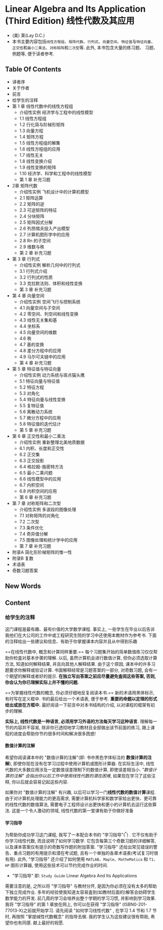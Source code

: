 # Linear Algebra and Its Application (Third Edition) 线性代数及其应用
- (美) 莱(Lay D.C.)
- 本书主要内容包括`线性方程组`、`矩阵代数`、`行列式`、`向量空间`、`特征值`与`特征向量`、
  `正交性`和`最小二乘法`、`对称矩阵`和`二次型`等. 此外, 本书包含大量的练习题、
  习题、例题等, 便于读者参考. 

## Table Of Contents
- 译者序
- 关于作者
- 前言
- 给学生的注释
- 第 1 章 线性代数中的线性方程组
    + 介绍性实例 经济学与工程中的线性模型
    + 1.1 线性方程组
    + 1.2 行化简与阶梯形矩阵
    + 1.3 向量方程
    + 1.4 矩阵方程
    + 1.5 线性方程组的解集
    + 1.6 线性方程组的应用
    + 1.7 线性无关
    + 1.8 线性变换介绍
    + 1.9 线性变换的矩阵
    + 1.10 经济学、科学和工程中的线性模型
    + 第 1 章 补充习题
- 2章 矩阵代数
    + 介绍性实例 飞机设计中的计算机模型
    + 2.1 矩阵运算
    + 2.2 矩阵的逆
    + 2.3 可逆矩阵的特征
    + 2.4 分块矩阵
    + 2.5 矩阵因式分解
    + 2.6 列昂惕夫投入产出模型
    + 2.7 计算机图形学中的应用
    + 2.8 Rn 的子空间
    + 2.9 维数与秩
    + 第 2 章 补充习题
- 第 3 章 行列式
    + 介绍性实例 解析几何中的行列式
    + 3.1 行列式介绍
    + 3.2 行列式的性质
    + 3.3 克拉默法则、体积和线性变换
    + 第 3 章 补充习题
- 第 4 章 向量空间
    + 介绍性实例 空间飞行与控制系统
    + 4.1 向量空间与子空间
    + 4.2 零空间、列空间和线性变换
    + 4.3 线性无关集和基
    + 4.4 坐标系
    + 4.5 向量空间的维数
    + 4.6 秩
    + 4.7 基的变换
    + 4.8 差分方程中的应用
    + 4.9 马尔可夫链中的应用
    + 第 4 章 补充习题
- 第 5 章 特征值与特征向量
    + 介绍性实例 动力系统与斑点猫头鹰
    + 5.1 特征向量与特征值
    + 5.2 特征方程
    + 5.3 对角化
    + 5.4 特征向量与线性变换
    + 5.5 复特征值
    + 5.6 离散动力系统
    + 5.7 微分方程中的应用
    + 5.8 特征值的迭代估计
    + 第 5 章 补充习题
- 第 6 章 正交性和最小二乘法
    + 介绍性实例 重新整理北美地质数据
    + 6.1 内积、长度和正交性
    + 6.2 正交集
    + 6.3 正交投影
    + 6.4 格拉姆-施密特方法
    + 6.5 最小二乘问题
    + 6.6 线性模型中的应用
    + 6.7 内积空间
    + 6.8 内积空间的应用
    + 第 6 章 补充习题
- 第 7 章 对称矩阵和二次型
    + 介绍性实例 多波段的图像处理
    + 7.1 对称矩阵的对角化
    + 7.2 二次型
    + 7.3 条件优化
    + 7.4 奇异值分解
    + 7.5 图像处理和统计学中的应用
    + 第 7 章 补充习题
- 附录A 简化形阶梯矩阵的惟一性
- 附录B 复数
- 术语表
- 奇数习题答案


## New Words



## Content
### 给学生的注释
这门课程是最有趣、最有价值的大学数学课程. 事实上, 一些学生在毕业以后告诉我他们在大公司的工作中或工程研究生院的学习中还使用本教材作为参考书. 下面的注释给出一些建议和信息、有助于你掌握课本内容并且从中得到乐趣

==在线性代数中, 概念和计算同样重要.== 每个习题集开始的简单数值练习仅仅帮助你检査对基本步骤的理解. 以后, 虽然计算机会进行数值计算, 但你必须选取计算方法, 知道如何解释结果, 并且向其他人解释结果. 由于这个原因, 课本中的许多习题要求你解释或验证计算. 书面解释经常是习题答案的一部分, 对奇数习题, 会有一个期望的解释或者好的提示. **在独立写出答案之前应尽量避免査阅这些答案, 否则, 你会认为你已理解实际上并不懂的问题.**

==为掌握线性代数的概念, 你必须仔细地反复阅读本书.== 新的术语用黑体标示, 有时写在定义框中. 书的最后给出一个术语表, 便于参考. **重要的命题以定理的形式给出或放在方框中.** 最好阅读一下前言中对本书结构的介绍, 以对课程的框架有初步的理解.

**实际上, 线性代数是一种语言, 必须用学习外语的方法每天学习这种语言.** 理解每一节的内容并不容易, 除非你已透彻地学习教材且全部做出该节前面的练习, 跟上课程的进度会帮助你节约很多时间和解决很多困惑!

#### 数值计算的注解
希望你阅读课本中的 "数值计算的注解"(即: 书中黑色字体标注的 **数值计算的注解**), 即使你现在没有在学习过程中使用计算机或图形计算器. 在实际生活中, 线性代数的大多数应用涉及一定数值误差限制下的数值计算, 即使误差相当小. *"数值计算的注解" 会指出你以后工作中使用线性代数的潜在困难*, 如果现在学习了这些注释, 你以后就会容易记起这些内容.

如果你对 "数值计算的注解" 有兴趣, 以后可以学习一门**线性代数的数值计算**课程. 由于对计算机处理能力的更高需求, 需要计算机科学家和数学家给出更快、更可靠的线性代数的数值算法, 需要电子工程师设计出更快和更小的计算机去运行这些算法. 这是一个令人激动的领域, 线性代数的第一堂课有助于你做好准备

#### 学习指导
为帮助你成功学习这门课程, 我写了一本配合本书的 "学习指导"($^*)$ . 它不仅有助于你学习线性代数, 而且说明了如何学习数学. 它包含每第三个奇数习题的详细解答, 以及课本答案仅有提示的奇数写作题的附加答案. "学习指导" 还给出常见错误的警告、重点习题的有用提示和潜在考试题, 且有一个单独的各章术语表(考试复习时很有用). 此外,  "学习指导" 还介绍了如何使用 `MATLAB`、`Maple`、`MatheMatica` 和 `T1`、`HP` 图形计算器, 使用这些技术可以节约完成作业的时间.
* "学习指导" 即: `Study Guide` Linear Algebra And Its Applications

需要注意的是, 之所以将 "学习指导" 与教材分开, 是因为你必须在没有太多的帮助下独立完成作业. 多年的经验使我知道太容易査到(如教材后面的)解答会妨碍学生数学能力的开发. 前几周的学习会培养出整个学期的学习习惯, 并影响到学习效果. 我将 "学习指导" 的第 1 章放在网上, 你可以在获得 "学习指导" (ISBN0-201-77013-X)之前就开始学习. 请先阅读 "如何学习线性代数" , 在学习 1.4 节和 1.7 节时, 再按照 "掌提缄性代数概念" 的指导去做. 我的学生认为这些建议很有帮助, 希望你也有同感. 献上最好的祝愿.